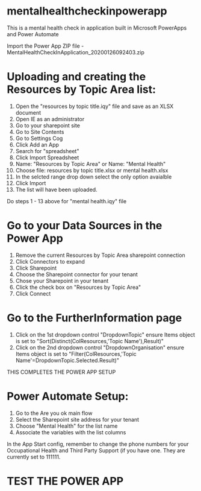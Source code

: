 # mentalhealthcheckinpowerapp
This is a mental health check in application built in Microsoft PowerApps and Power Automate

Import the Power App ZIP file - MentalHealthCheckInApplication_20200126092403.zip

# Uploading and creating the Resources by Topic Area list:

1. Open the "resources by topic title.iqy" file and save as an XLSX document
2. Open IE as an administrator
3. Go to your sharepoint site
4. Go to Site Contents
5. Go to Settings Cog
6. Click Add an App
7. Search for "spreadsheet"
8. Click Import Spreadsheet
9. Name: "Resources by Topic Area" or Name: "Mental Health"
10. Choose file: resources by topic title.xlsx or mental health.xlsx
11. In the selcted range drop down select the only option avaialble
12. Click Import
13. The list will have been uploaded.

Do steps 1 - 13 above for "mental health.iqy" file

# Go to your Data Sources in the Power App

1. Remove the current Resources by Topic Area sharepoint connection
2. Click Connectors to expand
3. Click Sharepoint
4. Choose the Sharepoint connector for your tenant
5. Chose your Sharepoint in your tenant
6. Click the check box on "Resources by Topic Area"
7. Click Connect

# Go to the FurtherInformation page

1. Click on the 1st dropdown control "DropdownTopic" ensure Items object is set to "Sort(Distinct(ColResources,'Topic Name'),Result)"
2. Click on the 2nd dropdown control "DropdownOrganisation" ensure Items object is set to "Filter(ColResources,'Topic Name'=DropdownTopic.Selected.Result)"


THIS COMPLETES THE POWER APP SETUP

# Power Automate Setup:

1. Go to the Are you ok main flow
2. Select the Sharepoint site address for your tenant
3. Choose "Mental Health" for the list name
4. Associate the variables with the list columns

In the App Start config, remember to change the phone numbers for your Occupational Health and Third Party Support (if you have one.  They are currently set to 111111.


# TEST THE POWER APP

